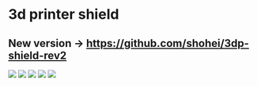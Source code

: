 # 3d printer shield
## New version -> https://github.com/shohei/3dp-shield-rev2

![](image/sch1.png)
![](image/sch2.png)
![](image/pcb.png)
![](image/ordered.png)
![](image/shield.png)
